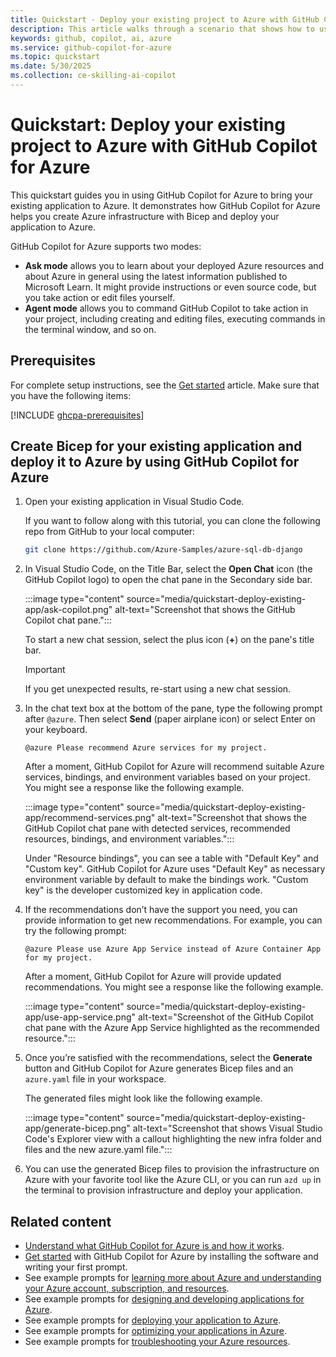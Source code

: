 ```yaml
---
title: Quickstart - Deploy your existing project to Azure with GitHub Copilot for Azure
description: This article walks through a scenario that shows how to use GitHub Copilot for Azure to deploy an existing website. You ask Copilot to recommended Azure services and generate the necessary Bicep files to deploy the existing application to Azure using those recommendations.
keywords: github, copilot, ai, azure
ms.service: github-copilot-for-azure
ms.topic: quickstart
ms.date: 5/30/2025
ms.collection: ce-skilling-ai-copilot
---
```


# Quickstart: Deploy your existing project to Azure with GitHub Copilot for Azure 

This quickstart guides you in using GitHub Copilot for Azure to bring your existing application to Azure. It demonstrates how GitHub Copilot for Azure helps you create Azure infrastructure with Bicep and deploy your application to Azure. 

GitHub Copilot for Azure supports two modes:

- **Ask mode** allows you to learn about your deployed Azure resources and about Azure in general using the latest information published to Microsoft Learn. It might provide instructions or even source code, but you take action or edit files yourself.
- **Agent mode** allows you to command GitHub Copilot to take action in your project, including creating and editing files, executing commands in the terminal window, and so on.
 
## Prerequisites 

For complete setup instructions, see the [Get started](get-started.md) article. Make sure that you have the following items: 

[!INCLUDE [ghcpa-prerequisites](includes/prerequisites.md)] 


## Create Bicep for your existing application and deploy it to Azure by using GitHub Copilot for Azure 

1. Open your existing application in Visual Studio Code.

   If you want to follow along with this tutorial, you can clone the following repo from GitHub to your local computer:

   ```bash
   git clone https://github.com/Azure-Samples/azure-sql-db-django
   ```

1. In Visual Studio Code, on the Title Bar, select the **Open Chat** icon (the GitHub Copilot logo) to open the chat pane in the Secondary side bar. 

   :::image type="content" source="media/quickstart-deploy-existing-app/ask-copilot.png" alt-text="Screenshot that shows the GitHub Copilot chat pane.":::

   To start a new chat session, select the plus icon (**+**) on the pane's title bar.

   >[!IMPORTANT]
   > If you get unexpected results, re-start using a new chat session.

1. In the chat text box at the bottom of the pane, type the following prompt after `@azure`. Then select **Send** (paper airplane icon) or select Enter on your keyboard.

   ```prompt
   @azure Please recommend Azure services for my project.
   ```

   After a moment, GitHub Copilot for Azure will recommend suitable Azure services, bindings, and environment variables based on your project. You might see a response like the following example.

   :::image type="content" source="media/quickstart-deploy-existing-app/recommend-services.png" alt-text="Screenshot that shows the GitHub Copilot chat pane with detected services, recommended resources, bindings, and environment variables.":::

   Under "Resource bindings", you can see a table with "Default Key" and "Custom key". GitHub Copilot for Azure	uses "Default Key" as necessary environment variable by default to make the bindings work. "Custom key" is the developer customized key in application code.

1. If the recommendations don’t have the support you need, you can provide information to get new recommendations. For example, you can try the following prompt:

   ```prompt
   @azure Please use Azure App Service instead of Azure Container App for my project.
   ```

   After a moment, GitHub Copilot for Azure will provide updated recommendations. You might see a response like the following example.

   :::image type="content" source="media/quickstart-deploy-existing-app/use-app-service.png" alt-text="Screenshot of the GitHub Copilot chat pane with the Azure App Service highlighted as the recommended resource.":::

 
1. Once you’re satisfied with the recommendations, select the **Generate** button and GitHub Copilot for Azure generates Bicep files and an `azure.yaml` file in your workspace.

   The generated files might look like the following example.

   :::image type="content" source="media/quickstart-deploy-existing-app/generate-bicep.png" alt-text="Screenshot that shows Visual Studio Code's Explorer view with a callout highlighting the new infra folder and files and the new azure.yaml file.":::
 
1. You can use the generated Bicep files to provision the infrastructure on Azure with your favorite tool like the Azure CLI, or you can run `azd up` in the terminal to provision infrastructure and deploy your application.

## Related content

- [Understand what GitHub Copilot for Azure is and how it works](introduction.md).
- [Get started](get-started.md) with GitHub Copilot for Azure by installing the software and writing your first prompt.
- See example prompts for [learning more about Azure and understanding your Azure account, subscription, and resources](learn-examples.md).
- See example prompts for [designing and developing applications for Azure](design-develop-examples.md).
- See example prompts for [deploying your application to Azure](deploy-examples.md).
- See example prompts for [optimizing your applications in Azure](optimize-examples.md).
- See example prompts for [troubleshooting your Azure resources](troubleshoot-examples.md).
